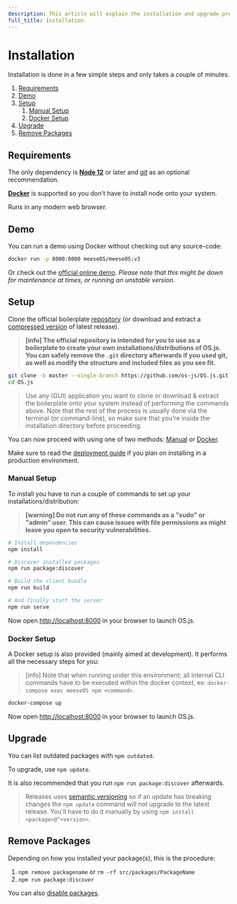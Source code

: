 ```yaml
---
description: This article will explain the installation and upgrade procedures.
full_title: Installation
---
```


# Installation

Installation is done in a few simple steps and only takes a couple of minutes.

1. [Requirements](#requirements)
2. [Demo](#demo)
3. [Setup](#setup)
    1. [Manual Setup](#manual-setup)
    2. [Docker Setup](#docker-setup)
4. [Upgrade](#upgrade)
5. [Remove Packages](#remove-packages)

## Requirements

The only dependency is **[Node 12](https://nodejs.org/en/)** or later and *[git](https://git-scm.com/)* as an optional recommendation.

**[Docker](https://www.docker.com/)** is supported so you don't have to install node onto your system.

Runs in any modern web browser.

## Demo

You can run a demo using Docker without checking out any source-code:

```bash
docker run -p 8000:8000 meeseOS/meeseOS:v3
```

Or check out the [official online demo](https://demo.os-js.org/). *Please note that this might be down for maintenance at times, or running an unstable version.*

## Setup

Clone the official boilerplate [repository](https://github.com/os-js/OS.js) (or download and extract a [compressed version](https://github.com/os-js/OS.js/releases) of latest release).

> **[info] The official repository is intended for you to use as a boilerplate to create your own installations/distributions of OS.js. You can safely remove the `.git` directory afterwards if you used git, as well as modify the structure and included files as you see fit.**

```bash
git clone -b master --single-branch https://github.com/os-js/OS.js.git
cd OS.js
```

> Use any (GUI) application you want to clone or download & extract the boilerplate onto your system instead of performing the commands above.
> Note that the rest of the process is usually done via the terminal (or command-line), so make sure that you're inside the installation directory
> before proceeding.

You can now proceed with using one of two methods: [Manual](#manual-setup) or [Docker](#docker-setup).

Make sure to read the [deployment guide](../guide/deploy/README.md) if you plan on installing in a production environment.

### Manual Setup

To install you have to run a couple of commands to set up your installations/distribution:

> **[warning] Do not run any of these commands as a "sudo" or "admin" user. This can cause issues with file permissions as might leave you open to security vulnerabilities.**

```bash
# Install dependencies
npm install

# Discover installed packages
npm run package:discover

# Build the client bundle
npm run build

# And finally start the server
npm run serve
```

Now open [http://localhost:8000](http://localhost:8000) in your browser to launch OS.js.

### Docker Setup

A Docker setup is also provided (mainly aimed at development). It performs all the necessary steps for you:

> [info] Note that when running under this environment; all internal CLI commands have to be executed within the docker context, ex: `docker-compose exec meeseOS npm <command>`.

```bash
docker-compose up
```

Now open [http://localhost:8000](http://localhost:8000) in your browser to launch OS.js.

## Upgrade

You can list outdated packages with `npm outdated`.

To upgrade, use `npm update`.

It is also recommended that you run `npm run package:discover` afterwards.

> Releases uses [semantic versioning](https://semver.org/) so if an update has breaking changes the `npm update` command will not upgrade to the latest release.
> You'll have to do it manually by using `npm install <package>@^<version>`.

## Remove Packages

Depending on how you installed your package(s), this is the procedure:

1. `npm remove packagename` or `rm -rf src/packages/PackageName`
2. `npm run package:discover`

You can also [disable packages](../guide/disabling-packages/README.md).
